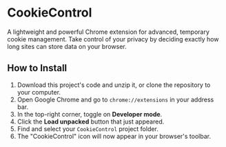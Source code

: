 # CookieControl

A lightweight and powerful Chrome extension for advanced, temporary cookie management. Take control of your privacy by deciding exactly how long sites can store data on your browser.

## How to Install

1.  Download this project's code and unzip it, or clone the repository to your computer.
2.  Open Google Chrome and go to `chrome://extensions` in your address bar.
3.  In the top-right corner, toggle on **Developer mode**.
4.  Click the **Load unpacked** button that just appeared.
5.  Find and select your `CookieControl` project folder.
6.  The "CookieControl" icon will now appear in your browser's toolbar.
